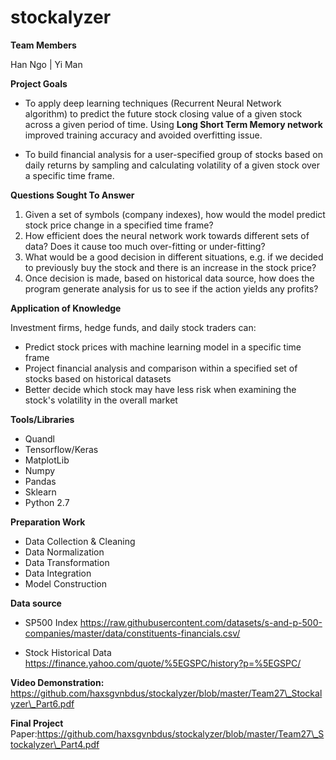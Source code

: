 # stockalyzer


**Team Members**

Han Ngo | Yi Man

**Project Goals**

- To apply deep learning techniques (Recurrent Neural Network algorithm) to predict the future stock closing value of a given stock across a given period of time. Using **Long Short Term Memory network** improved training accuracy and avoided overfitting issue.

- To build financial analysis for a user-specified group of stocks based on daily returns by sampling and calculating volatility of a given stock over a specific time frame.

**Questions Sought To Answer**

1. Given a set of symbols (company indexes), how would the model predict stock price change in a specified time frame?
2. How efficient does the neural network work towards different sets of data? Does it cause too much over-fitting or under-fitting?
3. What would be a good decision in different situations, e.g. if we decided to previously buy the stock and there is an increase in the stock price?
4. Once decision is made, based on historical data source, how does the program generate analysis for us to see if the action yields any profits?

**Application of Knowledge**

Investment firms, hedge funds, and daily stock traders can:
- Predict stock prices with machine learning model in a specific time frame
- Project financial analysis and comparison within a specified set of stocks based on historical datasets
- Better decide which stock may have less risk when examining the stock&#39;s volatility in the overall market

**Tools/Libraries**
- Quandl
- Tensorflow/Keras
- MatplotLib
- Numpy
- Pandas
- Sklearn
- Python 2.7

**Preparation Work**
- Data Collection &amp; Cleaning
- Data Normalization
- Data Transformation
- Data Integration
- Model Construction

**Data source**
- SP500 Index
https://raw.githubusercontent.com/datasets/s-and-p-500-companies/master/data/constituents-financials.csv/

- Stock Historical Data
https://finance.yahoo.com/quote/%5EGSPC/history?p=%5EGSPC/

**Video Demonstration:** https://github.com/haxsgvnbdus/stockalyzer/blob/master/Team27\_Stockalyzer\_Part6.pdf

**Final Project** Paper:https://github.com/haxsgvnbdus/stockalyzer/blob/master/Team27\_Stockalyzer\_Part4.pdf
